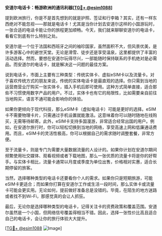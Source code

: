 **安道尔电话卡：畅游欧洲的通讯利器[[TG💪+ @esim1088](https://t.me/s/esim1088)]**

提到欧洲旅行，你是不是首先想到的就是护照、签证和行李箱？其实，还有一样东西绝对不能忽视——那就是电话卡！尤其是当你计划去安道尔这样的小国游玩时，一张合适的电话卡能让你的旅程更加顺畅。今天，我们就来聊聊安道尔的电话卡，看看它到底有什么特别之处。

安道尔是一个位于法国和西班牙之间的袖珍国家，虽然面积不大，但风景优美，是许多游客心中的避世天堂。无论是滑雪、徒步还是享受温泉，这里都提供了丰富的活动选择。然而，要想在安道尔玩得尽兴，一部能随时保持联系的手机绝对是必需品。而安道尔的电话卡，就是解决这一问题的最佳方案。

说到电话卡，市面上主要有三种类型：传统实体卡、虚拟eSIM卡以及流量卡。对于喜欢传统方式的朋友来说，传统的实体电话卡是最直观的选择。你只需到当地的运营商营业厅购买一张实体卡，插入手机后即可使用。这种方式简单直接，适合那些不习惯使用数字产品的用户。不过，实体卡也有它的局限性，比如需要亲自前往当地购买，语言不通可能会影响你的体验。

如果你更倾向于现代科技，那么eSIM卡（虚拟电话卡）可能是更好的选择。eSIM卡不需要物理卡片，只需通过手机设置就能激活。这意味着你可以随时随地在线购买，无需等待邮寄。此外，eSIM卡支持多国漫游，非常适合经常出国的用户。例如，在安道尔旅行时，你可以轻松切换到当地的网络，享受高速上网和低廉通话费用。而且，eSIM卡的灵活性极高，你可以根据自己的需求随时调整套餐，非常方便。

至于流量卡，则是专门为需要大量数据流量的人设计的。如果你计划在安道尔期间频繁使用社交媒体、观看视频或者下载地图，那么一张优质的流量卡将是你的好帮手。与实体卡相比，流量卡通常以月度或季度为单位出售，价格相对实惠，适合长期停留的旅客。

当然，选择哪种类型的电话卡还要看你个人的需求。如果你只是短期旅游，可能eSIM卡更适合；而如果你打算在安道尔工作或生活一段时间，那么实体卡或流量卡可能会更实用。无论如何，提前做好准备总是没错的。毕竟，在陌生的地方迷路或者找不到Wi-Fi，那感觉真的会让人抓狂。

最后，无论你是选择哪种类型的电话卡，记得关注卡的资费政策和覆盖范围。安道尔虽然是一个小国，但网络信号覆盖得相当不错。因此，选择一张性价比高且适合自己的电话卡，会让你的旅行体验大大提升。

[[TG💪+ @esim1088](https://t.me/s/esim1088) ![Image](https://i.postimg.cc/4NQfJmqS/Snipaste-2025-05-13-00-14-12.png)]